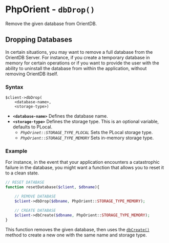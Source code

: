 
# PhpOrient - `dbDrop()`

Remove the given database from OrientDB.


## Dropping Databases

In certain situations, you may want to remove a full database from the OrientDB Server.  For instance, if you create a temporary database in memory for certain operations or if you want to provide the user with the ability to uninstall the database from within the application, without removing OrientDB itself.

### Syntax

```
$client->dbDrop(
	<database-name>,
	<storage-type>)
```

- **`<database-name>`** Defines the database name.
- **`<storage-type>`** Defines the storage type.  This is an optional variable, defaults to PLocal.
  - *`PhpOrinet::STORAGE_TYPE_PLOCAL`* Sets the PLocal storage type.
  - *`PhpOrient::STORAGE_TYPE_MEMORY`* Sets in-memory storage type.


### Example

For instance, in the event that your application encounters a catastrophic failure in the database, you might want a function that allows you to reset it to a clean state.

```php
// RESET DATABASE
function resetDatabase($client, $dbname){

	// REMOVE DATABASE
	$client->dbDrop($dbname, PhpOrient::STORAGE_TYPE_MEMORY);

	// CREATE DATABASE
	$client->dbCreate($dbname, PhpOrient::STORAGE_TYPE_MEMORY);
}
```

This function removes the given database, then uses the [`dbCreate()`](PHP-dbCreate.md) method to create a new one with the same name and storage type.

